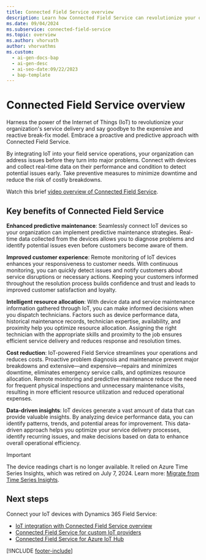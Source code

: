 ```yaml
---
title: Connected Field Service overview
description: Learn how Connected Field Service can revolutionize your organization's service delivery with IoT technology and predictive maintenance.
ms.date: 09/04/2024
ms.subservice: connected-field-service
ms.topic: overview
ms.author: vhorvath
author: vhorvathms
ms.custom:
  - ai-gen-docs-bap
  - ai-gen-desc
  - ai-seo-date:09/22/2023
  - bap-template
---
```


# Connected Field Service overview

Harness the power of the Internet of Things (IoT) to revolutionize your organization's service delivery and say goodbye to the expensive and reactive break-fix model. Embrace a proactive and predictive approach with Connected Field Service.

By integrating IoT into your field service operations, your organization can address issues before they turn into major problems. Connect with devices and collect real-time data on their performance and condition to detect potential issues early. Take preventive measures to minimize downtime and reduce the risk of costly breakdowns.

Watch this brief [video overview of Connected Field Service](https://www.youtube.com/watch?v=iMZpr5wVD_Q).

## Key benefits of Connected Field Service

**Enhanced predictive maintenance**: Seamlessly connect IoT devices so your organization can implement predictive maintenance strategies. Real-time data collected from the devices allows you to diagnose problems and identify potential issues even before customers become aware of them.  

**Improved customer experience**: Remote monitoring of IoT devices enhances your responsiveness to customer needs. With continuous monitoring, you can quickly detect issues and notify customers about service disruptions or necessary actions. Keeping your customers informed throughout the resolution process builds confidence and trust and leads to improved customer satisfaction and loyalty.

**Intelligent resource allocation**: With device data and service maintenance information gathered through IoT, you can make informed decisions when you dispatch technicians. Factors such as device performance data, historical maintenance records, technician expertise, availability, and proximity help you optimize resource allocation. Assigning the right technician with the appropriate skills and proximity to the job ensures efficient service delivery and reduces response and resolution times.

**Cost reduction**: IoT-powered Field Service streamlines your operations and reduces costs. Proactive problem diagnosis and maintenance prevent major breakdowns and extensive&mdash;and expensive&mdash;repairs and minimizes downtime, eliminates emergency service calls, and optimizes resource allocation. Remote monitoring and predictive maintenance reduce the need for frequent physical inspections and unnecessary maintenance visits, resulting in more efficient resource utilization and reduced operational expenses.

**Data-driven insights**: IoT devices generate a vast amount of data that can provide valuable insights. By analyzing device performance data, you can identify patterns, trends, and potential areas for improvement. This data-driven approach helps you optimize your service delivery processes, identify recurring issues, and make decisions based on data to enhance overall operational efficiency.

> [!IMPORTANT]
> The device readings chart is no longer available. It relied on Azure Time Series Insights, which was retired on July 7, 2024. Learn more: [Migrate from Time Series Insights](/azure/time-series-insights/migration-to-fabric).

## Next steps

Connect your IoT devices with Dynamics 365 Field Service:

- [IoT integration with Connected Field Service overview](cfs-connect-data-overview.md)
- [Connected Field Service for custom IoT providers](cfs-custom-iot-provider.md)
- [Connected Field Service for Azure IoT Hub](installation-setup-iothub.md)

[!INCLUDE [footer-include](../includes/footer-banner.md)]
